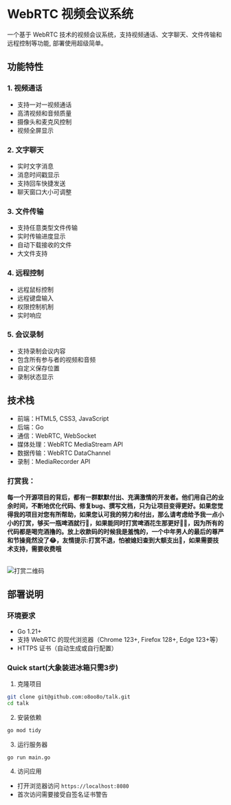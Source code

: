 # WebRTC 视频会议系统

一个基于 WebRTC 技术的视频会议系统，支持视频通话、文字聊天、文件传输和远程控制等功能, 部署使用超级简单。

## 功能特性

### 1. 视频通话
- 支持一对一视频通话
- 高清视频和音频质量
- 摄像头和麦克风控制
- 视频全屏显示

### 2. 文字聊天
- 实时文字消息
- 消息时间戳显示
- 支持回车快捷发送
- 聊天窗口大小可调整

### 3. 文件传输
- 支持任意类型文件传输
- 实时传输进度显示
- 自动下载接收的文件
- 大文件支持

### 4. 远程控制
- 远程鼠标控制
- 远程键盘输入
- 权限控制机制
- 实时响应

### 5. 会议录制
- 支持录制会议内容
- 包含所有参与者的视频和音频
- 自定义保存位置
- 录制状态显示

## 技术栈

- 前端：HTML5, CSS3, JavaScript
- 后端：Go
- 通信：WebRTC, WebSocket
- 媒体处理：WebRTC MediaStream API
- 数据传输：WebRTC DataChannel
- 录制：MediaRecorder API

### 打赏我：
**每一个开源项目的背后，都有一群默默付出、充满激情的开发者。他们用自己的业余时间，不断地优化代码、修复bug、撰写文档，只为让项目变得更好。如果您觉得我的项目对您有所帮助，如果您认可我的努力和付出，那么请考虑给予我一点小小的打赏，够买一瓶啤酒就行🍺，如果能同时打赏啤酒花生那更好🍺🥜，因为所有的代码都是喝完酒撸的。放上收款码的时候我是羞愧的，一个中年男人的最后的尊严和节操竟然没了😂，友情提示:打赏不退，怕被媳妇查到大额支出🥸，如果需要技术支持，需要收费哦**
<br/>
<br/>

![打赏二维码](https://gitee.com/o8oo8o/public/raw/master/pay.png)

## 部署说明

### 环境要求

- Go 1.21+
- 支持 WebRTC 的现代浏览器（Chrome 123+, Firefox 128+, Edge 123+等）
- HTTPS 证书（自动生成或自行配置）

### Quick start(大象装进冰箱只需3步)

1. 克隆项目
```bash
git clone git@github.com:o8oo8o/talk.git
cd talk
```

2. 安装依赖
```bash
go mod tidy
```

3. 运行服务器
```bash
go run main.go
```

4. 访问应用
- 打开浏览器访问 `https://localhost:8080`
- 首次访问需要接受自签名证书警告
